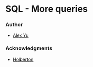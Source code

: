# SQL - More queries

### Author
- [Alex Yu](https://github.com/AlexYu01)
### Acknowledgments
- [Holberton](https://www.holbertonschool.com/)
